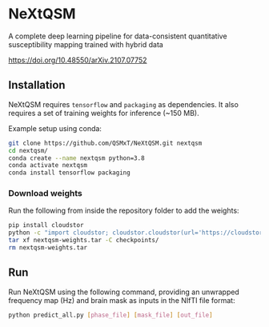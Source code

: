 # NeXtQSM
A complete deep learning pipeline for data-consistent quantitative susceptibility mapping trained with hybrid data

https://doi.org/10.48550/arXiv.2107.07752

## Installation

NeXtQSM requires `tensorflow` and `packaging` as dependencies. It also requires a set of training weights for inference (~150 MB).

Example setup using conda:

```bash
git clone https://github.com/QSMxT/NeXtQSM.git nextqsm
cd nextqsm/
conda create --name nextqsm python=3.8
conda activate nextqsm
conda install tensorflow packaging
```

### Download weights

Run the following from inside the repository folder to add the weights:

```bash
pip install cloudstor
python -c "import cloudstor; cloudstor.cloudstor(url='https://cloudstor.aarnet.edu.au/plus/s/5OehmoRrTr9XlS5', password='').download('', 'nextqsm-weights.tar')"
tar xf nextqsm-weights.tar -C checkpoints/
rm nextqsm-weights.tar
```

## Run

Run NeXtQSM using the following command, providing an unwrapped frequency map (Hz) and brain mask as inputs in the NIfTI file format:

```bash
python predict_all.py [phase_file] [mask_file] [out_file]
```


